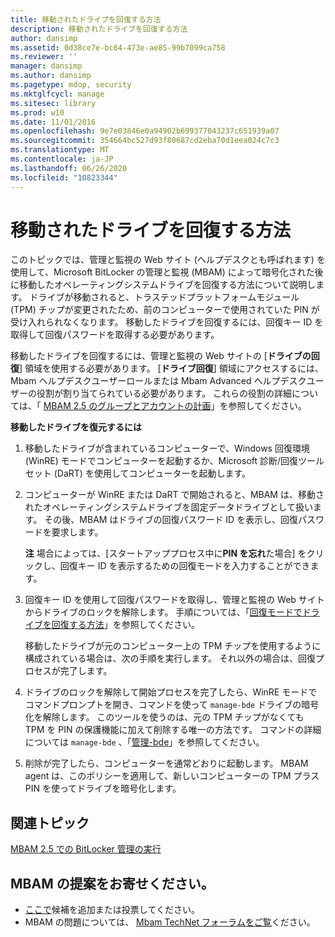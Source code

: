 ```yaml
---
title: 移動されたドライブを回復する方法
description: 移動されたドライブを回復する方法
author: dansimp
ms.assetid: 0d38ce7e-bc64-473e-ae85-99b7099ca758
ms.reviewer: ''
manager: dansimp
ms.author: dansimp
ms.pagetype: mdop, security
ms.mktglfcycl: manage
ms.sitesec: library
ms.prod: w10
ms.date: 11/01/2016
ms.openlocfilehash: 9e7e03846e0a94902b699377043237c651939a07
ms.sourcegitcommit: 354664bc527d93f80687cd2eba70d1eea024c7c3
ms.translationtype: MT
ms.contentlocale: ja-JP
ms.lasthandoff: 06/26/2020
ms.locfileid: "10823344"
---
```

# 移動されたドライブを回復する方法
このトピックでは、管理と監視の Web サイト (ヘルプデスクとも呼ばれます) を使用して、Microsoft BitLocker の管理と監視 (MBAM) によって暗号化された後に移動したオペレーティングシステムドライブを回復する方法について説明します。 ドライブが移動されると、トラステッドプラットフォームモジュール (TPM) チップが変更されたため、前のコンピューターで使用されていた PIN が受け入れられなくなります。 移動したドライブを回復するには、回復キー ID を取得して回復パスワードを取得する必要があります。

移動したドライブを回復するには、管理と監視の Web サイトの [**ドライブの回復**] 領域を使用する必要があります。 [**ドライブ回復**] 領域にアクセスするには、Mbam ヘルプデスクユーザーロールまたは Mbam Advanced ヘルプデスクユーザーの役割が割り当てられている必要があります。 これらの役割の詳細については、「 [MBAM 2.5 のグループとアカウントの計画](planning-for-mbam-25-groups-and-accounts.md#bkmk-helpdesk-roles)」を参照してください。

**移動したドライブを復元するには**
1.  移動したドライブが含まれているコンピューターで、Windows 回復環境 (WinRE) モードでコンピューターを起動するか、Microsoft 診断/回復ツールセット (DaRT) を使用してコンピューターを起動します。

2.  コンピューターが WinRE または DaRT で開始されると、MBAM は、移動されたオペレーティングシステムドライブを固定データドライブとして扱います。 その後、MBAM はドライブの回復パスワード ID を表示し、回復パスワードを要求します。

    **注** 場合によっては、[スタートアッププロセス中に**PIN を忘れ**た場合] をクリックし、回復キー ID を表示するための回復モードを入力することができます。

     

3.  回復キー ID を使用して回復パスワードを取得し、管理と監視の Web サイトからドライブのロックを解除します。 手順については、「[回復モードでドライブを回復する方法](how-to-recover-a-drive-in-recovery-mode-mbam-25.md)」を参照してください。

    移動したドライブが元のコンピューター上の TPM チップを使用するように構成されている場合は、次の手順を実行します。 それ以外の場合は、回復プロセスが完了します。

4.  ドライブのロックを解除して開始プロセスを完了したら、WinRE モードでコマンドプロンプトを開き、コマンドを使って `manage-bde` ドライブの暗号化を解除します。 このツールを使うのは、元の TPM チップがなくても TPM を PIN の保護機能に加えて削除する唯一の方法です。 コマンドの詳細については `manage-bde` 、「[管理-bde](https://go.microsoft.com/fwlink/?LinkId=393567)」を参照してください。

5.  削除が完了したら、コンピューターを通常どおりに起動します。 MBAM agent は、このポリシーを適用して、新しいコンピューターの TPM プラス PIN を使ってドライブを暗号化します。



## 関連トピック


[MBAM 2.5 での BitLocker 管理の実行](performing-bitlocker-management-with-mbam-25.md)

 

## MBAM の提案をお寄せください。
- [ここで](http://mbam.uservoice.com/forums/268571-microsoft-bitlocker-administration-and-monitoring)候補を追加または投票してください。 
- MBAM の問題については、 [Mbam TechNet フォーラムをご覧](https://social.technet.microsoft.com/Forums/home?forum=mdopmbam)ください。 





